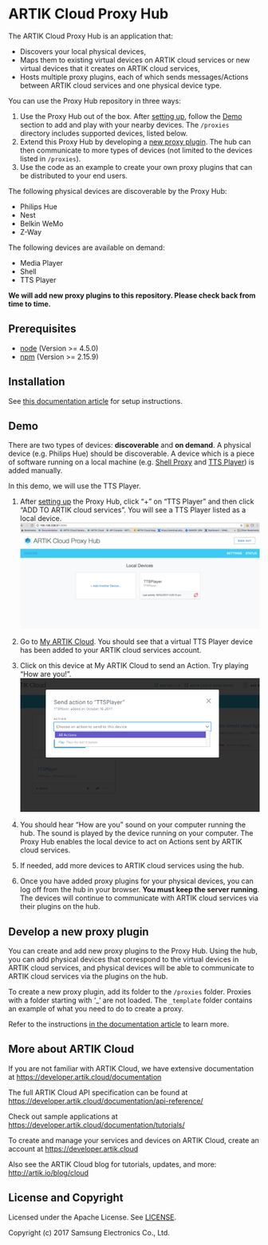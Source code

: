 # ARTIK Cloud Proxy Hub

The ARTIK Cloud Proxy Hub is an application that:
 - Discovers your local physical devices,
 - Maps them to existing virtual devices on ARTIK cloud services or new virtual devices that it creates on ARTIK cloud services,
 - Hosts multiple proxy plugins, each of which sends messages/Actions between ARTIK cloud services and one physical device type.

You can use the Proxy Hub repository in three ways:

1. Use the Proxy Hub out of the box. After [setting up](#installation), follow the [Demo](#demo) section to add and play with your nearby devices. The `/proxies` directory includes supported devices, listed below. 
2. Extend this Proxy Hub by developing a [new proxy plugin](#develop-a-new-proxy-plugin). The hub can then communicate to more types of devices (not limited to the devices listed in `/proxies`).
3. Use the code as an example to create your own proxy plugins that can be distributed to your end users. 

The following physical devices are discoverable by the Proxy Hub:

* Philips Hue
* Nest
* Belkin WeMo
* Z-Way

The following devices are available on demand:

* Media Player
* Shell
* TTS Player

**We will add new proxy plugins to this repository. Please check back from time to time.**

## Prerequisites

- [node](https://nodejs.org/en/download/)  (Version >= 4.5.0) 
- [npm](https://www.npmjs.com/get-npm) (Version >= 2.15.9)

## Installation

See [this documentation article](https://developer.artik.cloud/documentation/proxy-hub.html#use-the-hub) for setup instructions.

## Demo

There are two types of devices: **discoverable** and **on demand**. A physical device (e.g. Philips Hue) should be discoverable. A device which is a piece of software running on a local machine (e.g. <a href=“https://github.com/artikcloud/artikcloud-ProxyHub/tree/master/proxies/shell”>Shell Proxy</a> and <a href=“https://github.com/artikcloud/artikcloud-ProxyHub/tree/master/proxies/ttsplayer”>TTS Player</a>) is added manually.

In this demo, we will use the TTS Player. 

 1. After [setting up](#installation) the Proxy Hub, click “+” on “TTS Player” and then click “ADD TO ARTIK cloud services”. You will see a TTS Player listed as a local device.
  ![Add Devices](./img/screen4_TTSplayer.png)
 
 2. Go to [My ARTIK Cloud](https://my.artik.cloud). You should see that a virtual TTS Player device has been added to your ARTIK cloud services account.
 
 3. Click on this device at My ARTIK Cloud to send an Action. Try playing “How are you!”.
  ![Add Devices](./img/screen5_sendAction.png)
 
 4. You should hear “How are you” sound on your computer running the hub. The sound is played by the device running on your computer. The Proxy Hub enables the local device to act on Actions sent by ARTIK cloud services.
 
 5. If needed, add more devices to ARTIK cloud services using the hub.
 
 6. Once you have added proxy plugins for your physical devices, you can log off from the hub in your browser. **You must keep the server running**. The devices will continue to communicate with ARTIK cloud services via their plugins on the hub. 
 
## Develop a new proxy plugin

You can create and add new proxy plugins to the Proxy Hub. Using the hub, you can add physical devices that correspond to the virtual devices in ARTIK cloud services, and physical devices will be able to communicate to ARTIK cloud services via the plugins on the hub.

To create a new proxy plugin, add its folder to the `/proxies` folder. Proxies with a folder starting with ‘_’ are not loaded. The `_template` folder contains an example of what you need to do to create a proxy.

Refer to the instructions [in the documentation article](https://developer.artik.cloud/documentation/proxy-hub.html#develop-a-new-proxy-plugin) to learn more.

## More about ARTIK Cloud

If you are not familiar with ARTIK Cloud, we have extensive documentation at https://developer.artik.cloud/documentation

The full ARTIK Cloud API specification can be found at https://developer.artik.cloud/documentation/api-reference/

Check out sample applications at https://developer.artik.cloud/documentation/tutorials/

To create and manage your services and devices on ARTIK Cloud, create an account at https://developer.artik.cloud

Also see the ARTIK Cloud blog for tutorials, updates, and more: http://artik.io/blog/cloud

## License and Copyright

Licensed under the Apache License. See [LICENSE](LICENSE).

Copyright (c) 2017 Samsung Electronics Co., Ltd.
